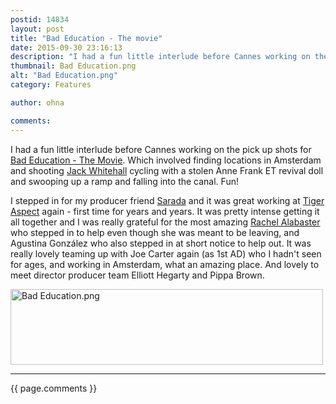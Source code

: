 ```yaml
---
postid: 14834
layout: post
title: "Bad Education - The movie"
date: 2015-09-30 23:16:13
description: "I had a fun little interlude before Cannes working on the pick up shots for Bad Education - The Movie. Which involved finding locations in Amsterdam and shooting Jack Whitehall cycling with a stolen Anne Frank ET revival doll and&#8230;"
thumbnail: Bad Education.png
alt: "Bad Education.png"
category: Features

author: ohna

comments:
---
```


<p>I had a fun little interlude before Cannes working on the pick up shots for <a href="https://www.youtube.com/watch?v=gSLFUsHAXTs">Bad Education - The Movie</a>. Which involved finding locations in Amsterdam and shooting <a href="http://www.jackwhitehall.com/">Jack Whitehall</a> cycling with a stolen Anne Frank ET revival doll and swooping up a ramp and falling into the canal. Fun!</p>

<p>I stepped in for my producer friend <a href="http://www.imdb.com/name/nm1310698/">Sarada</a> and it was great working at <a href="http://www.tigeraspect.co.uk/">Tiger Aspect</a> again - first time for years and years. It was pretty intense getting it all together and I was really grateful for the most amazing <a href="http://www.imdb.com/name/nm1243948/">Rachel Alabaster</a> who stepped in to help even though she was meant to be leaving, and Agustina González who also stepped in at short notice to help out. It was really lovely teaming up with Joe Carter again (as 1st AD) who I hadn't seen for ages, and working in Amsterdam, what an amazing place. And lovely to meet director producer team Elliott Hegarty and Pippa Brown.</p>

<p><a href="{{ site.baseurl }}/assets_c/2015/09/Bad Education-1191.html" onclick="window.open('{{ site.baseurl }}/assets_c/2015/09/Bad Education-1191.html','popup','width=818,height=199,scrollbars=no,resizable=no,toolbar=no,directories=no,location=no,menubar=no,status=no,left=0,top=0'); return false"><img src="{{ site.baseurl }}/assets_c/2015/09/Bad Education-thumb-500x121-1191.png" width="500" height="121" alt="Bad Education.png" class="mt-image-none" style="" /></a></p>

<hr>

{{ page.comments }}


